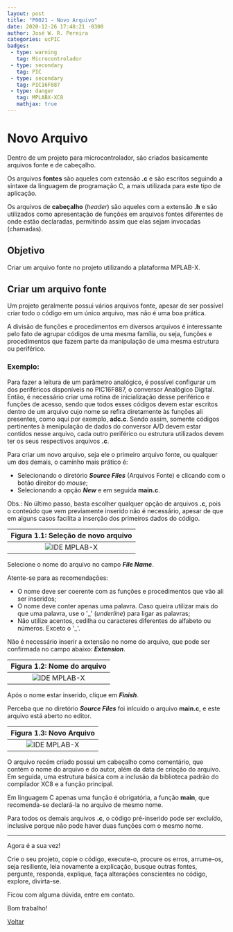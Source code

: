 ```yaml
---
layout: post
title: "P0021 - Novo Arquivo"
date: 2020-12-26 17:48:21 -0300
author: José W. R. Pereira
categories: ucPIC
badges:
 - type: warning
   tag: Microcontrolador
 - type: secondary
   tag: PIC
 - type: secondary
   tag: PIC16F887
 - type: danger
   tag: MPLABX-XC8
   mathjax: true
---
```




# Novo Arquivo

Dentro de um projeto para microcontrolador, são criados basicamente arquivos fonte e de cabeçalho. 

Os arquivos **fontes** são aqueles com extensão **.c** e são escritos seguindo a sintaxe da linguagem de programação C, a mais utilizada para este tipo de aplicação.

Os arquivos de **cabeçalho** (*header*) são aqueles com a extensão **.h** e são utilizados como apresentação de funções em arquivos fontes diferentes de onde estão declaradas, permitindo assim que elas sejam invocadas (chamadas). 

## Objetivo

Criar um arquivo fonte no projeto utilizando a plataforma MPLAB-X.

<!--more-->

## Criar um arquivo fonte

Um projeto geralmente possui vários arquivos fonte, apesar de ser possível criar todo o código em um único arquivo, mas não é uma boa prática. 

A divisão de funções e procedimentos em diversos arquivos é interessante pelo fato de agrupar códigos de uma mesma família, ou seja, funções e procedimentos que fazem parte da manipulação de uma mesma estrutura ou periférico. 

### Exemplo:
Para fazer a leitura de um parâmetro analógico, é possível configurar um dos periféricos disponíveis no PIC16F887, o conversor Analógico Digital. 
Então, é necessário criar uma rotina de inicialização desse periférico e funções de acesso, sendo que todos esses códigos devem estar escritos dentro de um arquivo cujo nome se refira diretamente às funções ali presentes, como aqui por exemplo, **adc.c**. 
Sendo assim, somente códigos pertinentes à menipulação de dados do conversor A/D devem estar contidos nesse arquivo, cada outro periférico ou estrutura utilizados devem ter os seus respectivos arquivos **.c**.

Para criar um novo arquivo, seja ele o primeiro arquivo fonte, ou qualquer um dos demais, o caminho mais prático é:

* Selecionando o diretório ***Source Files*** (Arquivos Fonte) e clicando com o botão direitor do *mouse*;
* Selecionando a opção ***New*** e em seguida **main.c**. 

Obs.: No último passo, basta escolher qualquer opção de arquivos **.c**, pois o conteúdo que vem previamente inserido não é necessário, apesar de que em alguns casos facilita a inserção dos primeiros dados do código.

| Figura 1.1: Seleção de novo arquivo |
|:---------------------------------------------:|
| ![IDE MPLAB-X]({{site.baseurlimg}}/_posts/tUcPIC/imgP0021/A01-novoArquivoC.png{{site.rawimg}}) |

Selecione o nome do arquivo no campo ***File Name***. 

Atente-se para as recomendações:
* O nome deve ser coerente com as funções e procedimentos que vão ali ser inseridos;
* O nome deve conter apenas uma palavra. Caso queira utilizar mais do que uma palavra, use o '_' (*underline*) para ligar as palavras;
* Não utilize acentos, cedilha ou caracteres diferentes do alfabeto ou números. Exceto o '_'.

Não é necessário inserir a extensão no nome do arquivo, que pode ser confirmada no campo abaixo: ***Extension***.

| Figura 1.2: Nome do arquivo |
|:---------------------------------------------:|
| ![IDE MPLAB-X]({{site.baseurlimg}}/_posts/tUcPIC/imgP0021/A02-nomeArquivoC.png{{site.rawimg}}) |

Após o nome estar inserido, clique em ***Finish***.

Perceba que no diretório ***Source Files*** foi inlcuído o arquivo **main.c**, e este arquivo está aberto no editor. 

| Figura 1.3: Novo Arquivo |
|:---------------------------------------------:|
| ![IDE MPLAB-X]({{site.baseurlimg}}/_posts/tUcPIC/imgP0021/A03-*.png{{site.rawimg}}) |


O arquivo recém criado possui um cabeçalho como comentário, que contém o nome do arquivo e do autor, além da data de criação do arquivo.
Em seguida, uma estrutura básica com a inclusão da biblioteca padrão do compilador XC8 e a função principal.


Em linguagem C apenas uma função é obrigatória, a função **main**, que recomenda-se declará-la no arquivo de mesmo nome. 

Para todos os demais arquivos **.c**, o código pré-inserido pode ser excluído, inclusive porque não pode haver duas funções com o mesmo nome. 






<hr/>

Agora é a sua vez!

Crie o seu projeto, copie o código, execute-o, procure os erros, arrume-os, seja resiliente, leia novamente a explicação, busque outras fontes, pergunte, responda, explique, faça alterações conscientes no código, explore, divirta-se.

Ficou com alguma dúvida, entre em contato.

Bom trabalho!

[Voltar]({{site.baseurl}}/docs/tecnology/ucPIC)
